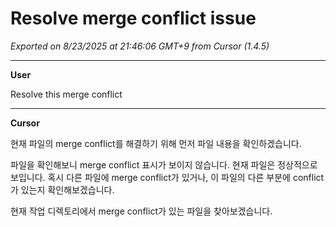 # Resolve merge conflict issue
_Exported on 8/23/2025 at 21:46:06 GMT+9 from Cursor (1.4.5)_

---

**User**

Resolve this merge conflict

---

**Cursor**

현재 파일의 merge conflict를 해결하기 위해 먼저 파일 내용을 확인하겠습니다.


파일을 확인해보니 merge conflict 표시가 보이지 않습니다. 현재 파일은 정상적으로 보입니다. 혹시 다른 파일에 merge conflict가 있거나, 이 파일의 다른 부분에 conflict가 있는지 확인해보겠습니다.


현재 작업 디렉토리에서 merge conflict가 있는 파일을 찾아보겠습니다.



